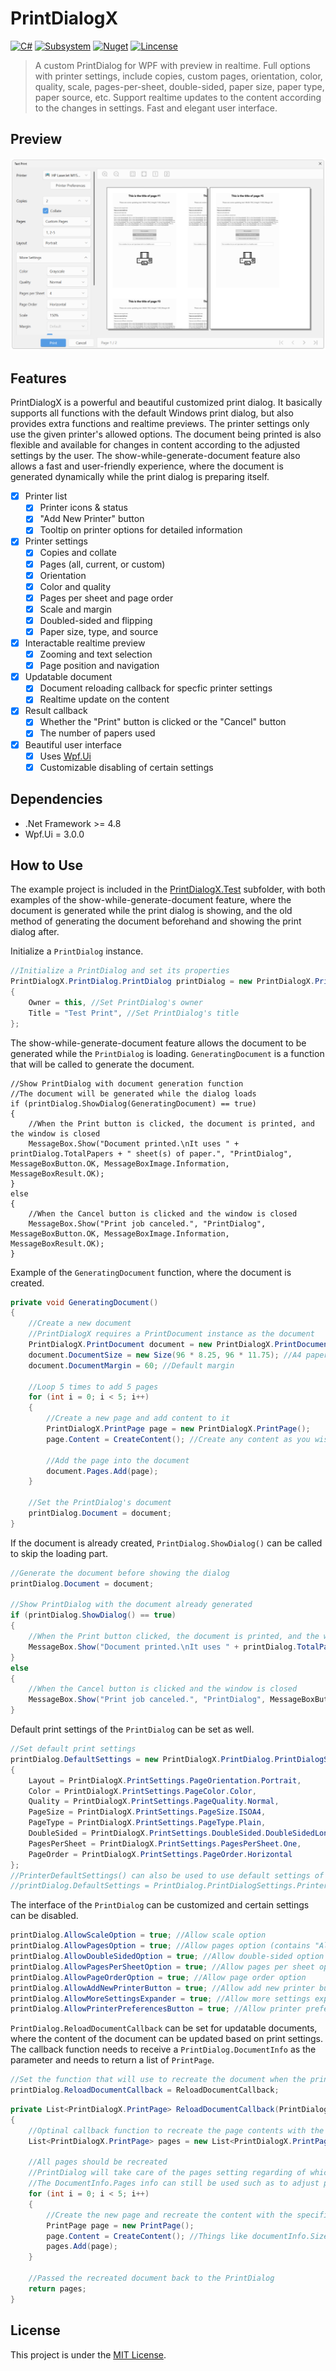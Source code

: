 # PrintDialogX

[![C#](https://img.shields.io/badge/C%23-100%25-blue.svg?style=flat-square)](https://docs.microsoft.com/en-us/dotnet/csharp/)
[![Subsystem](https://img.shields.io/badge/Platform-WPF-green.svg?style=flat-square)](https://docs.microsoft.com/en-us/visualstudio/designers/getting-started-with-wpf)
[![Nuget](https://img.shields.io/badge/Nuget-v2.0.2-blue.svg?style=flat-square)](https://www.nuget.org/packages/PrintDialogX/2.1.1)
[![Lincense](https://img.shields.io/badge/Lincense-MIT-orange.svg?style=flat-square)](https://github.com/Fei-Sheng-Wu/PrintDialogX/blob/2.1.1/LICENSE.txt)

> A custom PrintDialog for WPF with preview in realtime. Full options with printer settings, include copies, custom pages, orientation, color, quality, scale, pages-per-sheet, double-sided, paper size, paper type, paper source, etc. Support realtime updates to the content according to the changes in settings. Fast and elegant user interface.

## Preview

![Screenshot](https://github.com/Fei-Sheng-Wu/PrintDialogX/blob/8c1c32120c5ba5ec3e6547d825c56a5b27fb5ee2/Screenshot.png)

## Features

PrintDialogX is a powerful and beautiful customized print dialog. It basically supports all functions with the default Windows print dialog, but also provides extra functions and realtime previews. The printer settings only use the given printer's allowed options. The document being printed is also flexible and available for changes in content according to the adjusted settings by the user. The show-while-generate-document feature also allows a fast and user-friendly experience, where the document is generated dynamically while the print dialog is preparing itself.

- [X] Printer list
  - [X] Printer icons & status
  - [X] "Add New Printer" button
  - [X] Tooltip on printer options for detailed information
- [X] Printer settings
  - [X] Copies and collate
  - [X] Pages (all, current, or custom)
  - [X] Orientation
  - [X] Color and quality
  - [X] Pages per sheet and page order
  - [X] Scale and margin
  - [X] Doubled-sided and flipping
  - [X] Paper size, type, and source
- [X] Interactable realtime preview
  - [X] Zooming and text selection
  - [X] Page position and navigation
- [X] Updatable document
  - [X] Document reloading callback for specfic printer settings
  - [X] Realtime update on the content
- [X] Result callback
  - [X] Whether the "Print" button is clicked or the "Cancel" button
  - [X] The number of papers used
- [X] Beautiful user interface
  - [X] Uses [Wpf.Ui](https://wpfui.lepo.co/index.html)
  - [X] Customizable disabling of certain settings

## Dependencies

- .Net Framework >= 4.8
- Wpf.Ui = 3.0.0

## How to Use

The example project is included in the [PrintDialogX.Test](https://github.com/Fei-Sheng-Wu/PrintDialogX/tree/2.1.1/PrintDialogX.Test) subfolder, with both examples of the show-while-generate-document feature, where the document is generated while the print dialog is showing, and the old method of generating the document beforehand and showing the print dialog after.

Initialize a `PrintDialog` instance.

```c#
//Initialize a PrintDialog and set its properties
PrintDialogX.PrintDialog.PrintDialog printDialog = new PrintDialogX.PrintDialog.PrintDialog()
{
    Owner = this, //Set PrintDialog's owner
    Title = "Test Print", //Set PrintDialog's title
};
```

The show-while-generate-document feature allows the document to be generated while the `PrintDialog` is loading. `GeneratingDocument` is a function that will be called to generate the document.

```
//Show PrintDialog with document generation function
//The document will be generated while the dialog loads
if (printDialog.ShowDialog(GeneratingDocument) == true)
{
    //When the Print button is clicked, the document is printed, and the window is closed
    MessageBox.Show("Document printed.\nIt uses " + printDialog.TotalPapers + " sheet(s) of paper.", "PrintDialog", MessageBoxButton.OK, MessageBoxImage.Information, MessageBoxResult.OK);
}
else
{
    //When the Cancel button is clicked and the window is closed
    MessageBox.Show("Print job canceled.", "PrintDialog", MessageBoxButton.OK, MessageBoxImage.Information, MessageBoxResult.OK);
}
```

Example of the `GeneratingDocument` function, where the document is created.

```c#
private void GeneratingDocument()
{
    //Create a new document
    //PrintDialogX requires a PrintDocument instance as the document
    PrintDialogX.PrintDocument document = new PrintDialogX.PrintDocument();
    document.DocumentSize = new Size(96 * 8.25, 96 * 11.75); //A4 paper size, 8.25 inch x 11.75 inch
    document.DocumentMargin = 60; //Default margin

    //Loop 5 times to add 5 pages
    for (int i = 0; i < 5; i++)
    {
        //Create a new page and add content to it
        PrintDialogX.PrintPage page = new PrintDialogX.PrintPage();
        page.Content = CreateContent(); //Create any content as you wish

        //Add the page into the document
        document.Pages.Add(page);
    }

    //Set the PrintDialog's document
    printDialog.Document = document;
}
```

If the document is already created, `PrintDialog.ShowDialog()` can be called to skip the loading part.

```c#
//Generate the document before showing the dialog
printDialog.Document = document;

//Show PrintDialog with the document already generated
if (printDialog.ShowDialog() == true)
{
    //When the Print button clicked, the document is printed, and the window is closed
    MessageBox.Show("Document printed.\nIt uses " + printDialog.TotalPapers + " sheet(s) of paper.", "PrintDialog", MessageBoxButton.OK, MessageBoxImage.Information, MessageBoxResult.OK);
}
else
{
    //When the Cancel button is clicked and the window is closed
    MessageBox.Show("Print job canceled.", "PrintDialog", MessageBoxButton.OK, MessageBoxImage.Information, MessageBoxResult.OK);
}
```

Default print settings of the `PrintDialog` can be set as well.

```c#
//Set default print settings
printDialog.DefaultSettings = new PrintDialogX.PrintDialog.PrintDialogSettings()
{
    Layout = PrintDialogX.PrintSettings.PageOrientation.Portrait,
    Color = PrintDialogX.PrintSettings.PageColor.Color,
    Quality = PrintDialogX.PrintSettings.PageQuality.Normal,
    PageSize = PrintDialogX.PrintSettings.PageSize.ISOA4,
    PageType = PrintDialogX.PrintSettings.PageType.Plain,
    DoubleSided = PrintDialogX.PrintSettings.DoubleSided.DoubleSidedLongEdge,
    PagesPerSheet = PrintDialogX.PrintSettings.PagesPerSheet.One,
    PageOrder = PrintDialogX.PrintSettings.PageOrder.Horizontal
};
//PrinterDefaultSettings() can also be used to use default settings of the printer
//printDialog.DefaultSettings = PrintDialog.PrintDialogSettings.PrinterDefaultSettings()
```

The interface of the `PrintDialog` can be customized and certain settings can be disabled.

```c#
printDialog.AllowScaleOption = true; //Allow scale option
printDialog.AllowPagesOption = true; //Allow pages option (contains "All Pages", "Current Page", and "Custom Pages")
printDialog.AllowDoubleSidedOption = true; //Allow double-sided option
printDialog.AllowPagesPerSheetOption = true; //Allow pages per sheet option
printDialog.AllowPageOrderOption = true; //Allow page order option
printDialog.AllowAddNewPrinterButton = true; //Allow add new printer button in the printer list
printDialog.AllowMoreSettingsExpander = true; //Allow more settings expander
printDialog.AllowPrinterPreferencesButton = true; //Allow printer preferences button
```

`PrintDialog.ReloadDocumentCallback` can be set for updatable documents, where the content of the document can be updated based on print settings. The callback function needs to receive a `PrintDialog.DocumentInfo` as the parameter and needs to return a list of `PrintPage`.

```c#
//Set the function that will use to recreate the document when the print settings changed
printDialog.ReloadDocumentCallback = ReloadDocumentCallback;
```
```c#
private List<PrintDialogX.PrintPage> ReloadDocumentCallback(PrintDialogX.PrintDialog.DocumentInfo documentInfo)
{
    //Optinal callback function to recreate the page contents with the specific settings
    List<PrintDialogX.PrintPage> pages = new List<PrintDialogX.PrintPage>();

    //All pages should be recreated
    //PrintDialog will take care of the pages setting regarding of which pages need to be printed
    //The DocumentInfo.Pages info can still be used such as to adjust pages that will be printed
    for (int i = 0; i < 5; i++)
    {
        //Create the new page and recreate the content with the specific margin
        PrintPage page = new PrintPage();
        page.Content = CreateContent(); //Things like documentInfo.Size and documentInfo.Margin can be used
        pages.Add(page);
    }

    //Passed the recreated document back to the PrintDialog
    return pages;
}
```

## License

This project is under the [MIT License](https://github.com/Fei-Sheng-Wu/PrintDialogX/blob/2.1.1/LICENSE.txt).
